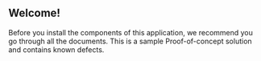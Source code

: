 ## Welcome!

Before you install the components of this application, we recommend you go through all the documents. This is a sample Proof-of-concept solution and contains known defects.
